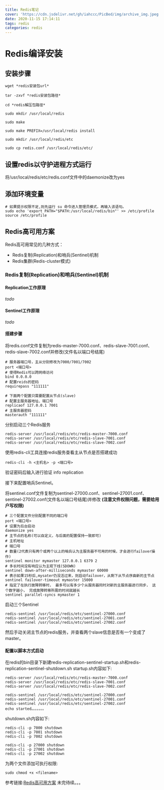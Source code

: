 ```yaml
---
title: Redis笔记
cover: 'https://cdn.jsdelivr.net/gh/iahccc/PicBed/img/archive_img.jpeg'
date: 2020-11-15 17:14:11
tags: redis
categories: redis
---
```


# Redis编译安装
## 安装步骤
    wget *redis安装包url*  

    tar -zxvf *redis安装包路径*  

    cd *redis解压包路径*  

    sudo mkdir /usr/local/redis  

    sudo make  

    sudo make PREFIX=/usr/local/redis install  

    sudo mkdir /usr/local/redis/etc  

    sudo cp redis.conf /usr/local/redis/etc/  

## 设置redis以守护进程方式运行
将/usr/local/redis/etc/redis.conf文件中的daemonize改为yes
## 添加环境变量
    # 如果提示权限不足,则先运行 su 命令进入管理员模式，再输入该语句。
    sudo echo 'export PATH="$PATH:/usr/local/redis/bin"' >> /etc/profile   
    source /etc/profile

## Redis高可用方案
Redis高可用常见的几种方式：
* Redis复制(Replication)和哨兵(Sentinel)机制
* Redis集群(Redis-cluster模式)

### Redis复制(Replication)和哨兵(Sentinel)机制
#### Replication工作原理
*todo*

#### Sentinel工作原理
*todo*

#### 搭建步骤
将redis.conf文件复制为redis-master-7000.conf、redis-slave-7001.conf、redis-slave-7002.conf并修改(文件名以端口号结尾)

    # 服务器端口号，主从分别修改为7000/7001/7002
    port <端口号>
    # 使得Redis可以跨网络访问 
    bind 0.0.0.0 
    # 配置reids的密码 
    requirepass "111111" 

    # 下面两个配置只需要配置从节点(slave) 
    # 配置主服务器地址、端口号 
    replicaof 127.0.0.1 7001 
    # 主服务器密码 
    masterauth "111111"

分别启动三个Redis服务

    redis-server /usr/local/redis/etc/redis-master-7000.conf
    redis-server /usr/local/redis/etc/redis-slave-7001.conf
    redis-server /usr/local/redis/etc/redis-slave-7002.conf

使用redis-cli工具连接redis服务查看主从节点是否搭建成功

    redis-cli -h <主机名> -p <端口号>
    
验证密码后输入进行验证
    info replication


接下来配置哨兵Sentinel。

将sentinel.conf文件复制为sentinel-27000.conf、sentinel-27001.conf、sentinel-27002.conf(文件名以端口号结尾)并修改 **(注意文件权限问题，需要给用户写权限)**

    # 三个配置文件分别配置不同的端口号
    port <端口号>
    # 设置为后台启动
    daemonize yes
    # 主节点的名称(可以自定义，与后面的配置保持一致即可)
    # 主机地址
    # 端口号
    # 数量(2代表只有两个或两个以上的哨兵认为主服务器不可用的时候，才会进行failover操作)
    sentinel monitor mymaster 127.0.0.1 6379 2
    # 多长时间没有响应认为主观下线(SDOWN)
    sentinel down-after-milliseconds mymaster 60000
    # 表示如果15秒后,mysater仍没活过来，则启动failover，从剩下从节点序曲新的主节点
    sentinel failover-timeout mymaster 15000
    # 指定了在执行故障转移时， 最多可以有多少个从服务器同时对新的主服务器进行同步， 这个数字越小， 完成故障转移所需的时间就越长
    sentinel parallel-syncs mymaster 1

启动三个Sentinel

    redis-sentinel /usr/local/redis/etc/sentinel-27000.conf
    redis-sentinel /usr/local/redis/etc/sentinel-27001.conf
    redis-sentinel /usr/local/redis/etc/sentinel-27002.conf

然后手动关闭主节点的redis服务，并查看两个slave信息是否有一个变成了master。

#### 配置以脚本方式启动

在redis的bin目录下新建redis-replication-sentinel-startup.sh和redis-replication-sentinel-shutdown.sh
startup.sh内容如下:

    redis-server /usr/local/redis/etc/redis-master-7000.conf
    redis-server /usr/local/redis/etc/redis-slave-7001.conf
    redis-server /usr/local/redis/etc/redis-slave-7002.conf

    redis-sentinel /usr/local/redis/etc/sentinel-27000.conf
    redis-sentinel /usr/local/redis/etc/sentinel-27001.conf
    redis-sentinel /usr/local/redis/etc/sentinel-27002.conf
    echo started。。。。。。。

shutdown.sh内容如下:
    
    redis-cli -p 7000 shutdown
    redis-cli -p 7001 shutdown
    redis-cli -p 7002 shutdown

    redis-cli -p 27000 shutdown
    redis-cli -p 27001 shutdown
    redis-cli -p 27002 shutdown

为两个文件添加可执行权限:

    sudo chmod +x <filename>


参考链接:[Redis高可用方案](https://www.jianshu.com/p/7d5fbf90bcd7)
未完待续。。。

